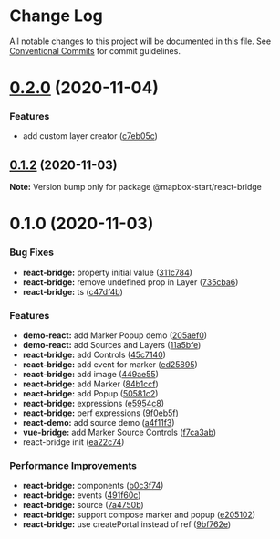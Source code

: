 # Change Log

All notable changes to this project will be documented in this file.
See [Conventional Commits](https://conventionalcommits.org) for commit guidelines.

# [0.2.0](https://github.com/zxeryu/mapbox-start/compare/@mapbox-start/react-bridge@0.1.2...@mapbox-start/react-bridge@0.2.0) (2020-11-04)

### Features

- add custom layer creator ([c7eb05c](https://github.com/zxeryu/mapbox-start/commit/c7eb05cebe753607035a4ad6a7e5f4eaedb2f992))

## [0.1.2](https://github.com/zxeryu/mapbox-start/compare/@mapbox-start/react-bridge@0.1.0...@mapbox-start/react-bridge@0.1.2) (2020-11-03)

**Note:** Version bump only for package @mapbox-start/react-bridge

# 0.1.0 (2020-11-03)

### Bug Fixes

- **react-bridge:** property initial value ([311c784](https://github.com/zxeryu/mapbox-start/commit/311c784a79cb868577b74a426bd888c131806935))
- **react-bridge:** remove undefined prop in Layer ([735cba6](https://github.com/zxeryu/mapbox-start/commit/735cba69ccf01df8b99e527a392811deadfa4c99))
- **react-bridge:** ts ([c47df4b](https://github.com/zxeryu/mapbox-start/commit/c47df4bd84306e18d98911f72e7e1dd9a40f53d5))

### Features

- **demo-react:** add Marker Popup demo ([205aef0](https://github.com/zxeryu/mapbox-start/commit/205aef05746171608cfe457f4661477c452c3d4f))
- **demo-react:** add Sources and Layers ([11a5bfe](https://github.com/zxeryu/mapbox-start/commit/11a5bfe917187466af0e63a32cc9d18c53367877))
- **react-bridge:** add Controls ([45c7140](https://github.com/zxeryu/mapbox-start/commit/45c71407a4bb1156996ab45ac9c0c4bf8aa2c40d))
- **react-bridge:** add event for marker ([ed25895](https://github.com/zxeryu/mapbox-start/commit/ed25895693159b380785cec236421879807993a2))
- **react-bridge:** add image ([449ae55](https://github.com/zxeryu/mapbox-start/commit/449ae55ea0e4997c3bba6a6bb153e862cf005d89))
- **react-bridge:** add Marker ([84b1ccf](https://github.com/zxeryu/mapbox-start/commit/84b1ccf79297ed99955853c4f8c67e10804d3336))
- **react-bridge:** add Popup ([50581c2](https://github.com/zxeryu/mapbox-start/commit/50581c2bca61e9e218e24b26bfb9b1e9d0a27e40))
- **react-bridge:** expressions ([e5954c8](https://github.com/zxeryu/mapbox-start/commit/e5954c8d613b8eb1dccae6ed43b413605a8ae1e4))
- **react-bridge:** perf expressions ([9f0eb5f](https://github.com/zxeryu/mapbox-start/commit/9f0eb5f4b0648bbf43ed11c1d6d387dc6b710d0c))
- **react-demo:** add source demo ([a4f11f3](https://github.com/zxeryu/mapbox-start/commit/a4f11f3366bf0d4175dc5236f13f5d541276b825))
- **vue-bridge:** add Marker Source Controls ([f7ca3ab](https://github.com/zxeryu/mapbox-start/commit/f7ca3ab6ffb82d33bccfbc841e811a87e2fe4f08))
- react-bridge init ([ea22c74](https://github.com/zxeryu/mapbox-start/commit/ea22c744206fd66719b389c67958bcedb0c24660))

### Performance Improvements

- **react-bridge:** components ([b0c3f74](https://github.com/zxeryu/mapbox-start/commit/b0c3f74a910137c6d166dd65d0f5eee61d7bea90))
- **react-bridge:** events ([491f60c](https://github.com/zxeryu/mapbox-start/commit/491f60c64f77af1f95a1dc477388b75631feb1d9))
- **react-bridge:** source ([7a4750b](https://github.com/zxeryu/mapbox-start/commit/7a4750b43a69bfc81dfd1f7a510338452c1307ff))
- **react-bridge:** support compose marker and popup ([e205102](https://github.com/zxeryu/mapbox-start/commit/e205102bc7d45b58c2831ef12c8c28a9f194ce6c))
- **react-bridge:** use createPortal instead of ref ([9bf762e](https://github.com/zxeryu/mapbox-start/commit/9bf762e7ab411dfa56f6bcb319f341b61d46055f))
